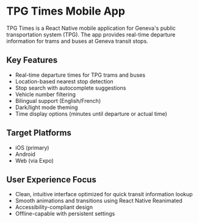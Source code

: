 # TPG Times Mobile App

TPG Times is a React Native mobile application for Geneva's public transportation system (TPG). The app provides real-time departure information for trams and buses at Geneva transit stops.

## Key Features
- Real-time departure times for TPG trams and buses
- Location-based nearest stop detection
- Stop search with autocomplete suggestions
- Vehicle number filtering
- Bilingual support (English/French)
- Dark/light mode theming
- Time display options (minutes until departure or actual time)

## Target Platforms
- iOS (primary)
- Android
- Web (via Expo)

## User Experience Focus
- Clean, intuitive interface optimized for quick transit information lookup
- Smooth animations and transitions using React Native Reanimated
- Accessibility-compliant design
- Offline-capable with persistent settings